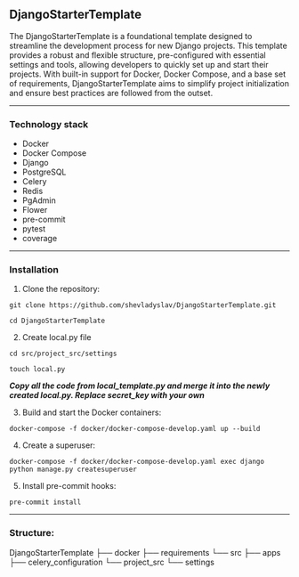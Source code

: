 DjangoStarterTemplate
------------
The DjangoStarterTemplate is a foundational template designed to streamline the development process for new 
Django projects. This template provides a robust and flexible structure, pre-configured with essential settings 
and tools, allowing developers to quickly set up and start their projects. With built-in support for Docker, 
Docker Compose, and a base set of requirements, DjangoStarterTemplate aims to simplify project initialization 
and ensure best practices are followed from the outset.

------------
### Technology stack
- Docker
- Docker Compose
- Django
- PostgreSQL
- Celery
- Redis
- PgAdmin
- Flower
- pre-commit
- pytest
- coverage

------------
### Installation

1. Clone the repository:

`git clone https://github.com/shevladyslav/DjangoStarterTemplate.git`

`cd DjangoStarterTemplate`

2. Create local.py file

`cd src/project_src/settings`

`touch local.py`

***Copy all the code from local_template.py and merge it into the newly created local.py.
Replace secret_key with your own***

3. Build and start the Docker containers:

`docker-compose -f docker/docker-compose-develop.yaml up --build`

4. Create a superuser:

`docker-compose -f docker/docker-compose-develop.yaml exec django python manage.py createsuperuser`

5. Install pre-commit hooks:

`pre-commit install`

------------

### Structure:

DjangoStarterTemplate
├── docker
├── requirements
└── src
    ├── apps
    ├── celery_configuration
    └── project_src
        └── settings
